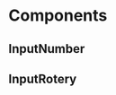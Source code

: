 # Components

## InputNumber

<Example v-slot='{modelValue, update}' :initialValue='.5'>
	<InputNumber :modelValue='modelValue' @update:modelValue='update' :min='0' :max='1' />
</Example>



## InputRotery

<Example v-slot='{modelValue, update}'>
	<InputRotery :modelValue='modelValue' @update:modelValue='update' />
</Example>